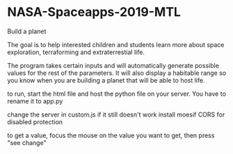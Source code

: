 # NASA-Spaceapps-2019-MTL
Build a planet

The goal is to help interested children and students learn more about space exploration, terraforming and extraterrestial life.

The program takes certain inputs and will automatically generate possible values for the rest of the parameters. It will also display a habitable range so you know when you are building a planet that will be able to host life.

to run, start the html file and host the python file on your server. You have to rename it to app.py

change the server in custom.js
if it still doesn't work install moesif CORS for disabled protection

to get a value, focus the mouse on the value you want to get, then press "see change"
